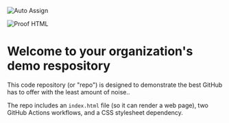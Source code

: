 ![Auto Assign](https://github.com/SQ1-Devops/demo-repository/actions/workflows/auto-assign.yml/badge.svg)

![Proof HTML](https://github.com/SQ1-Devops/demo-repository/actions/workflows/proof-html.yml/badge.svg)

# Welcome to your organization's demo respository
This code repository (or "repo") is designed to demonstrate the best GitHub has to offer with the least amount of noise..

The repo includes an `index.html` file (so it can render a web page), two GitHub Actions workflows, and a CSS stylesheet dependency.
